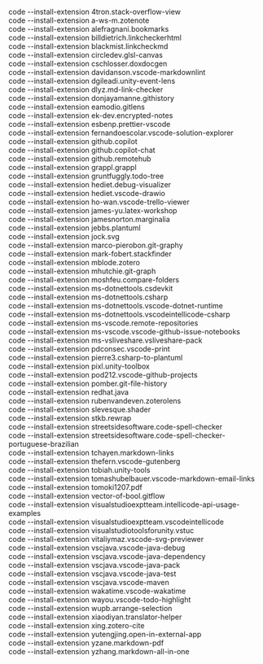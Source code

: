 code --install-extension 4tron.stack-overflow-view  
code --install-extension a-ws-m.zotenote  
code --install-extension alefragnani.bookmarks  
code --install-extension billdietrich.linkcheckerhtml  
code --install-extension blackmist.linkcheckmd  
code --install-extension circledev.glsl-canvas  
code --install-extension cschlosser.doxdocgen  
code --install-extension davidanson.vscode-markdownlint  
code --install-extension dgileadi.unity-event-lens  
code --install-extension dlyz.md-link-checker  
code --install-extension donjayamanne.githistory  
code --install-extension eamodio.gitlens  
code --install-extension ek-dev.encrypted-notes  
code --install-extension esbenp.prettier-vscode  
code --install-extension fernandoescolar.vscode-solution-explorer  
code --install-extension github.copilot  
code --install-extension github.copilot-chat  
code --install-extension github.remotehub  
code --install-extension grappl.grappl  
code --install-extension gruntfuggly.todo-tree  
code --install-extension hediet.debug-visualizer  
code --install-extension hediet.vscode-drawio  
code --install-extension ho-wan.vscode-trello-viewer  
code --install-extension james-yu.latex-workshop  
code --install-extension jamesnorton.marginalia  
code --install-extension jebbs.plantuml  
code --install-extension jock.svg  
code --install-extension marco-pierobon.git-graphy  
code --install-extension mark-fobert.stackfinder  
code --install-extension mblode.zotero  
code --install-extension mhutchie.git-graph  
code --install-extension moshfeu.compare-folders  
code --install-extension ms-dotnettools.csdevkit  
code --install-extension ms-dotnettools.csharp  
code --install-extension ms-dotnettools.vscode-dotnet-runtime  
code --install-extension ms-dotnettools.vscodeintellicode-csharp  
code --install-extension ms-vscode.remote-repositories  
code --install-extension ms-vscode.vscode-github-issue-notebooks  
code --install-extension ms-vsliveshare.vsliveshare-pack  
code --install-extension pdconsec.vscode-print  
code --install-extension pierre3.csharp-to-plantuml  
code --install-extension pixl.unity-toolbox  
code --install-extension pod212.vscode-github-projects  
code --install-extension pomber.git-file-history  
code --install-extension redhat.java  
code --install-extension rubenvandeven.zoterolens  
code --install-extension slevesque.shader  
code --install-extension stkb.rewrap  
code --install-extension streetsidesoftware.code-spell-checker  
code --install-extension streetsidesoftware.code-spell-checker-portuguese-brazilian  
code --install-extension tchayen.markdown-links  
code --install-extension thefern.vscode-gutenberg  
code --install-extension tobiah.unity-tools  
code --install-extension tomashubelbauer.vscode-markdown-email-links  
code --install-extension tomoki1207.pdf  
code --install-extension vector-of-bool.gitflow  
code --install-extension visualstudioexptteam.intellicode-api-usage-examples  
code --install-extension visualstudioexptteam.vscodeintellicode  
code --install-extension visualstudiotoolsforunity.vstuc  
code --install-extension vitaliymaz.vscode-svg-previewer  
code --install-extension vscjava.vscode-java-debug  
code --install-extension vscjava.vscode-java-dependency  
code --install-extension vscjava.vscode-java-pack  
code --install-extension vscjava.vscode-java-test  
code --install-extension vscjava.vscode-maven  
code --install-extension wakatime.vscode-wakatime  
code --install-extension wayou.vscode-todo-highlight  
code --install-extension wupb.arrange-selection  
code --install-extension xiaodiyan.translator-helper  
code --install-extension xing.zotero-cite  
code --install-extension yutengjing.open-in-external-app  
code --install-extension yzane.markdown-pdf  
code --install-extension yzhang.markdown-all-in-one  